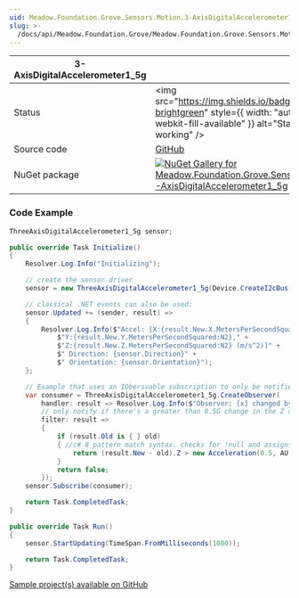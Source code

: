 ```yaml
---
uid: Meadow.Foundation.Grove.Sensors.Motion.3-AxisDigitalAccelerometer1_5g
slug: >-
  /docs/api/Meadow.Foundation.Grove/Meadow.Foundation.Grove.Sensors.Motion.3-AxisDigitalAccelerometer1_5g
---
```


| 3-AxisDigitalAccelerometer1_5g | |
|--------|--------|
| Status | <img src="https://img.shields.io/badge/Working-brightgreen" style={{ width: "auto", height: "-webkit-fill-available" }} alt="Status badge: working" /> |
| Source code | [GitHub](https://github.com/WildernessLabs/Meadow.Foundation.Grove/tree/main/Source/3-AxisDigitalAccelerometer1_5g) |
| NuGet package | <a href="https://www.nuget.org/packages/Meadow.Foundation.Grove.Sensors.Motion.3-AxisDigitalAccelerometer1_5g/" target="_blank"><img src="https://img.shields.io/nuget/v/Meadow.Foundation.Grove.Sensors.Motion.3-AxisDigitalAccelerometer1_5g.svg?label=Meadow.Foundation.Grove.Sensors.Motion.3-AxisDigitalAccelerometer1_5g" alt="NuGet Gallery for Meadow.Foundation.Grove.Sensors.Motion.3-AxisDigitalAccelerometer1_5g" /></a> |

### Code Example

```csharp
ThreeAxisDigitalAccelerometer1_5g sensor;

public override Task Initialize()
{
    Resolver.Log.Info("Initializing");

    // create the sensor driver
    sensor = new ThreeAxisDigitalAccelerometer1_5g(Device.CreateI2cBus());

    // classical .NET events can also be used:
    sensor.Updated += (sender, result) =>
    {
        Resolver.Log.Info($"Accel: [X:{result.New.X.MetersPerSecondSquared:N2}," +
            $"Y:{result.New.Y.MetersPerSecondSquared:N2}," +
            $"Z:{result.New.Z.MetersPerSecondSquared:N2} (m/s^2)]" +
            $" Direction: {sensor.Direction}" +
            $" Orientation: {sensor.Orientation}");
    };

    // Example that uses an IObersvable subscription to only be notified when the filter is satisfied
    var consumer = ThreeAxisDigitalAccelerometer1_5g.CreateObserver(
        handler: result => Resolver.Log.Info($"Observer: [x] changed by threshold; new [x]: X:{result.New.X:N2}, old: X:{result.Old?.X:N2}"),
        // only notify if there's a greater than 0.5G change in the Z direction
        filter: result =>
        {
            if (result.Old is { } old)
            { //c# 8 pattern match syntax. checks for !null and assigns var.
                return (result.New - old).Z > new Acceleration(0.5, AU.Gravity);
            }
            return false;
        });
    sensor.Subscribe(consumer);

    return Task.CompletedTask;
}

public override Task Run()
{
    sensor.StartUpdating(TimeSpan.FromMilliseconds(1000));

    return Task.CompletedTask;
}

```

[Sample project(s) available on GitHub](https://github.com/WildernessLabs/Meadow.Foundation.Grove/tree/main/Source/3-AxisDigitalAccelerometer1_5g/Sample/3-AxisDigitalAccelerometer1_5g_Sample)

